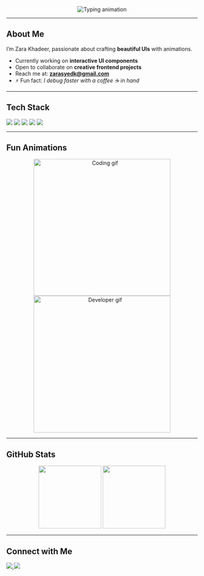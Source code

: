 <!-- Banner with animated text -->
<p align="center">
  <img src="https://readme-typing-svg.demolab.com?font=Fira+Code&size=32&duration=2800&pause=2000&color=00F7FF&center=true&vCenter=true&width=800&lines=Hi+%F0%9F%91%8B+I'm+Zara+Khadeer;Front--end+Developer+%F0%9F%92%BB;Gaming+Enthusiast;Always+learning+new+things+%F0%9F%8C%B1" alt="Typing animation" />
</p>

---

## About Me  
   I’m Zara Khadeer, passionate about crafting **beautiful UIs** with animations.  

- Currently working on **interactive UI components**
- Open to collaborate on **creative frontend projects**  
- Reach me at: **zarasyedk@gmail.com**  
- ⚡ Fun fact: *I debug faster with a coffee ☕ in hand*  

---

## Tech Stack  
<p align="left">
  <img src="https://img.shields.io/badge/HTML5-E34F26?style=for-the-badge&logo=html5&logoColor=white" />
  <img src="https://img.shields.io/badge/CSS3-1572B6?style=for-the-badge&logo=css3&logoColor=white" />
  <img src="https://img.shields.io/badge/JavaScript-F7DF1E?style=for-the-badge&logo=javascript&logoColor=black" />
  <img src="https://img.shields.io/badge/TypeScript-3178C6?style=for-the-badge&logo=typescript&logoColor=white" />
  <img src="https://img.shields.io/badge/React-61DAFB?style=for-the-badge&logo=react&logoColor=black" />
</p>

---

## Fun Animations  

<p align="center">
  <img src="https://media.giphy.com/media/xT9IgzoKnwFNmISR8I/giphy.gif" alt="Coding gif" width="360" />
  <img src="https://media.giphy.com/media/L1R1tvI9svkIWwpVYr/giphy.gif" alt="Developer gif" width="360" />
</p>

---

## GitHub Stats 

<p align="center">
  <img src="https://github-readme-stats.vercel.app/api?username=ZaraKhadeer&show_icons=true&theme=tokyonight" height="165" />
  <img src="https://github-readme-streak-stats.herokuapp.com/?user=ZaraKhadeer&theme=tokyonight" height="165" />
</p>

---

## Connect with Me  
<p align="left">
  <a href="https://linkedin.com/in/zara-adeen-khadeer?utm_source=share&utm_campaign=share_via&utm_content=profile&utm_medium=android_app" target="_blank">
    <img src="https://img.shields.io/badge/LinkedIn-%230077B5.svg?style=for-the-badge&logo=linkedin&logoColor=white"/>
  </a>
  <a href="mailto:zarasyedk@gmail.com" target="_blank">
    <img src="https://img.shields.io/badge/Email-D14836.svg?style=for-the-badge&logo=gmail&logoColor=white"/>
  </a>
</p>
